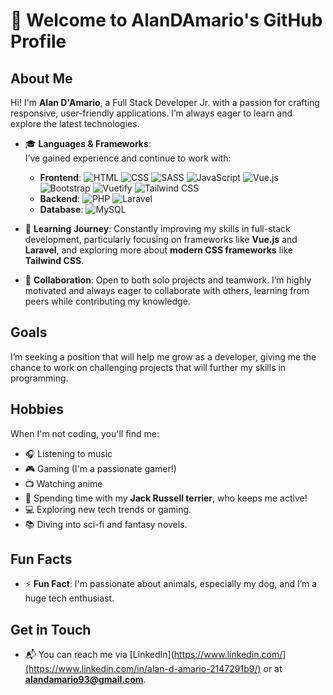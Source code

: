 # 👋 Welcome to AlanDAmario's GitHub Profile

## About Me
Hi! I'm **Alan D'Amario**, a Full Stack Developer Jr. with a passion for crafting responsive, user-friendly applications. I’m always eager to learn and explore the latest technologies.


- 🎓 **Languages & Frameworks**:  
  I’ve gained experience and continue to work with:
  - **Frontend**: 
    ![HTML](https://img.shields.io/badge/HTML5-E34F26?style=for-the-badge&logo=html5&logoColor=white) 
    ![CSS](https://img.shields.io/badge/CSS3-1572B6?style=for-the-badge&logo=css3&logoColor=white) 
    ![SASS](https://img.shields.io/badge/SASS-CC6699?style=for-the-badge&logo=sass&logoColor=white) 
    ![JavaScript](https://img.shields.io/badge/JavaScript-F7DF1E?style=for-the-badge&logo=javascript&logoColor=black) 
    ![Vue.js](https://img.shields.io/badge/Vue.js-4FC08D?style=for-the-badge&logo=vue.js&logoColor=white) 
    ![Bootstrap](https://img.shields.io/badge/Bootstrap-563D7C?style=for-the-badge&logo=bootstrap&logoColor=white) 
    ![Vuetify](https://img.shields.io/badge/Vuetify-1867C0?style=for-the-badge&logo=vuetify&logoColor=white) 
    ![Tailwind CSS](https://img.shields.io/badge/Tailwind_CSS-38B2AC?style=for-the-badge&logo=tailwind-css&logoColor=white)
  - **Backend**: 
    ![PHP](https://img.shields.io/badge/PHP-777BB4?style=for-the-badge&logo=php&logoColor=white) 
    ![Laravel](https://img.shields.io/badge/Laravel-FF2D20?style=for-the-badge&logo=laravel&logoColor=white)
  - **Database**: 
    ![MySQL](https://img.shields.io/badge/MySQL-4479A1?style=for-the-badge&logo=mysql&logoColor=white)

- 🌱 **Learning Journey**: Constantly improving my skills in full-stack development, particularly focusing on frameworks like **Vue.js** and **Laravel**, and exploring more about **modern CSS frameworks** like **Tailwind CSS**.

- 💼 **Collaboration**: Open to both solo projects and teamwork. I’m highly motivated and always eager to collaborate with others, learning from peers while contributing my knowledge.

## Goals
I’m seeking a position that will help me grow as a developer, giving me the chance to work on challenging projects that will further my skills in programming.

## Hobbies
When I'm not coding, you'll find me:
- 🎧 Listening to music
- 🎮 Gaming (I'm a passionate gamer!)
- 📺 Watching anime
- 🐾 Spending time with my **Jack Russell terrier**, who keeps me active!
- 💻 Exploring new tech trends or gaming.
- 📚 Diving into sci-fi and fantasy novels.


## Fun Facts
- ⚡ **Fun Fact**: I'm passionate about animals, especially my dog, and I’m a huge tech enthusiast.

## Get in Touch
- 📬 You can reach me via [LinkedIn](https://www.linkedin.com/](https://www.linkedin.com/in/alan-d-amario-2147291b9/) or at **alandamario93@gmail.com**.
